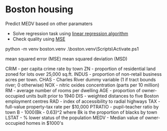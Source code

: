 # Boston housing

Predict MEDV based on other paramaters
- Solve regression task using [linear regression algorithm](https://scikit-learn.org/stable/modules/generated/sklearn.linear_model.LinearRegression.html)
- Check quality using [MSE](https://scikit-learn.org/stable/modules/generated/sklearn.metrics.mean_squared_error.html)




python -m venv boston.venv
.\boston.venv\Scripts\Activate.ps1

mean squared error (MSE)
mean squared deviation (MSD)


CRIM - per capita crime rate by town
ZN - proportion of residential land zoned for lots over 25,000 sq.ft.
INDUS - proportion of non-retail business acres per town.
CHAS - Charles River dummy variable (1 if tract bounds river; 0 otherwise)
NOX - nitric oxides concentration (parts per 10 million)
RM - average number of rooms per dwelling
AGE - proportion of owner-occupied units built prior to 1940
DIS - weighted distances to five Boston employment centres
RAD - index of accessibility to radial highways
TAX - full-value property-tax rate per $10,000
PTRATIO - pupil-teacher ratio by town
B - 1000(Bk - 0.63)^2 where Bk is the proportion of blacks by town
LSTAT - % lower status of the population
MEDV - Median value of owner-occupied homes in $1000's